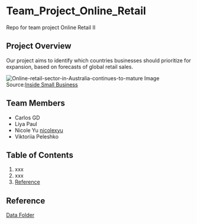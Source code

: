 # Team_Project_Online_Retail
Repo for team project Online Retail II

## Project Overview

Our project aims to identify which countries businesses should prioritize for expansion, based on forecasts of global retail sales.

![Online-retail-sector-in-Australia-continues-to-mature](https://github.com/user-attachments/assets/aaa419c5-83de-4ea8-a20e-a7d8d95bb93f)
Image Source:[Inside Small Business](https://insidesmallbusiness.com.au/marketing/online-retail-sector-in-australia-continues-to-mature)

## Team Members

* Carlos GD
* Liya Paul
* Nicole Yu [nicolexyu](https://github.com/nicolexyu)
* Viktoriia Peleshko 

## Table of Contents
1. xxx
2. xxx
3. [Reference](#reference)


## Reference
[Data Folder](https://github.com/nicolexyu/Team_Project_Online_Retail/tree/main/data)
